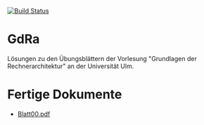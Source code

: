 [![Build Status](https://travis-ci.org/aul12/GdRa.svg?branch=master)](https://travis-ci.org/aul12/GdRa)
# GdRa
Lösungen zu den Übungsblättern der Vorlesung "Grundlagen der Rechnerarchitektur" an der Universität Ulm.

# Fertige Dokumente
 * [Blatt00.pdf](https://aul12.github.io/GdRa/Blatt00.pdf)
